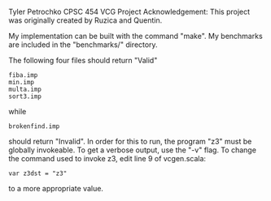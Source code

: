 Tyler Petrochko
CPSC 454 VCG Project
Acknowledgement: This project was originally created by Ruzica and Quentin.

My implementation can be built with the command "make". My benchmarks are
included in the "benchmarks/" directory.

The following four files should return "Valid"

    fiba.imp
    min.imp
    multa.imp
    sort3.imp

while

    brokenfind.imp

should return "Invalid". In order for this to run, the program "z3" must be
globally invokeable. To get a verbose output, use the "-v" flag. To change
the command used to invoke z3, edit line 9 of vcgen.scala:

    var z3dst = "z3"

to a more appropriate value.




